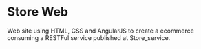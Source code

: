 Store Web
=========

Web site using HTML, CSS and AngularJS to create a ecommerce consuming a RESTFul service published at Store_service.
